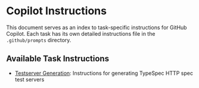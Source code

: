 # Copilot Instructions

This document serves as an index to task-specific instructions for GitHub Copilot. Each task has its own detailed instructions file in the `.github/prompts` directory.

## Available Task Instructions

- [Testserver Generation](./prompts/testserver-generation.md): Instructions for generating TypeSpec HTTP spec test servers
